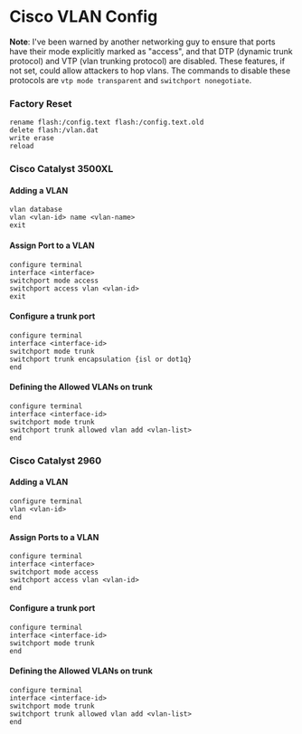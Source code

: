 # Cisco VLAN Config

**Note**: I've been warned by another networking guy to ensure that ports have
their mode explicitly marked as "access", and that DTP (dynamic trunk protocol)
and VTP (vlan trunking protocol) are disabled. These features, if not set, could
allow attackers to hop vlans. The commands to disable these protocols are
`vtp mode transparent` and `switchport nonegotiate`.

### Factory Reset
```
rename flash:/config.text flash:/config.text.old
delete flash:/vlan.dat
write erase
reload
```

### Cisco Catalyst 3500XL

#### Adding a VLAN
```
vlan database
vlan <vlan-id> name <vlan-name>
exit
```

#### Assign Port to a VLAN
```
configure terminal
interface <interface>
switchport mode access
switchport access vlan <vlan-id>
exit
```

#### Configure a trunk port
```
configure terminal
interface <interface-id>
switchport mode trunk
switchport trunk encapsulation {isl or dot1q}
end
```

#### Defining the Allowed VLANs on trunk
```
configure terminal
interface <interface-id>
switchport mode trunk
switchport trunk allowed vlan add <vlan-list>
end
```

### Cisco Catalyst 2960

#### Adding a VLAN
```
configure terminal
vlan <vlan-id>
end
```

#### Assign Ports to a VLAN
```
configure terminal
interface <interface>
switchport mode access
switchport access vlan <vlan-id>
end
```

#### Configure a trunk port
```
configure terminal
interface <interface-id>
switchport mode trunk
end
```

#### Defining the Allowed VLANs on trunk
```
configure terminal
interface <interface-id>
switchport mode trunk
switchport trunk allowed vlan add <vlan-list>
end
```
